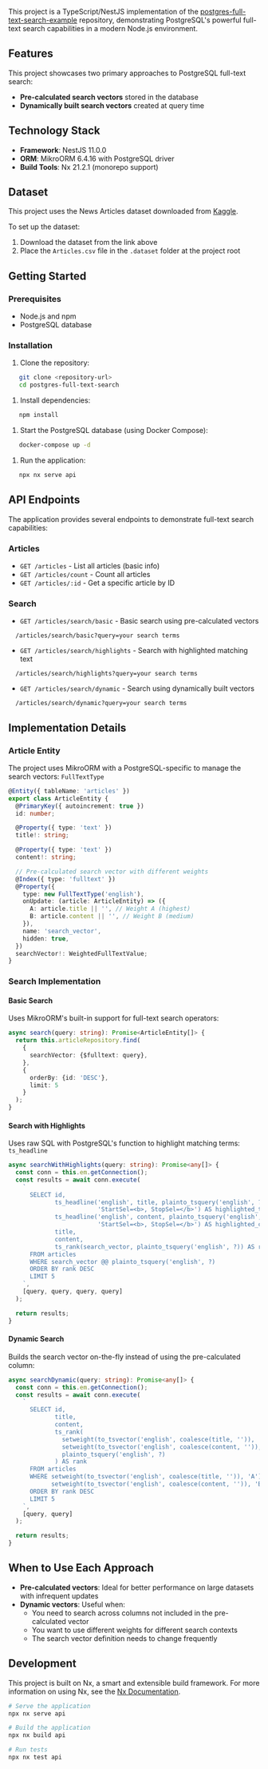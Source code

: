 This project is a TypeScript/NestJS implementation of the [postgres-full-text-search-example](https://github.com/andfadeev/postgres-full-text-search-example) repository, demonstrating PostgreSQL's powerful full-text search capabilities in a modern Node.js environment.

## Features

This project showcases two primary approaches to PostgreSQL full-text search:

- **Pre-calculated search vectors** stored in the database
- **Dynamically built search vectors** created at query time

## Technology Stack

- **Framework**: NestJS 11.0.0
- **ORM**: MikroORM 6.4.16 with PostgreSQL driver
- **Build Tools**: Nx 21.2.1 (monorepo support)

## Dataset

This project uses the News Articles dataset downloaded from [Kaggle](https://www.kaggle.com/datasets/asad1m9a9h6mood/news-articles?resource=download).

To set up the dataset:

1. Download the dataset from the link above
2. Place the `Articles.csv` file in the `.dataset` folder at the project root

## Getting Started

### Prerequisites

- Node.js and npm
- PostgreSQL database

### Installation

1. Clone the repository:

```sh
   git clone <repository-url>
   cd postgres-full-text-search
```

1. Install dependencies:

```sh
   npm install
```

1. Start the PostgreSQL database (using Docker Compose):

```sh
   docker-compose up -d
```

1. Run the application:

```sh
   npx nx serve api
```

## API Endpoints

The application provides several endpoints to demonstrate full-text search capabilities:

### Articles

- `GET /articles` - List all articles (basic info)
- `GET /articles/count` - Count all articles
- `GET /articles/:id` - Get a specific article by ID

### Search

- `GET /articles/search/basic` - Basic search using pre-calculated vectors

```
  /articles/search/basic?query=your search terms
```

- `GET /articles/search/highlights` - Search with highlighted matching text

```
  /articles/search/highlights?query=your search terms
```

- `GET /articles/search/dynamic` - Search using dynamically built vectors

```
  /articles/search/dynamic?query=your search terms
```

## Implementation Details

### Article Entity

The project uses MikroORM with a PostgreSQL-specific to manage the search vectors: `FullTextType`

```typescript
@Entity({ tableName: 'articles' })
export class ArticleEntity {
  @PrimaryKey({ autoincrement: true })
  id: number;

  @Property({ type: 'text' })
  title!: string;

  @Property({ type: 'text' })
  content!: string;

  // Pre-calculated search vector with different weights
  @Index({ type: 'fulltext' })
  @Property({
    type: new FullTextType('english'),
    onUpdate: (article: ArticleEntity) => ({
      A: article.title || '', // Weight A (highest)
      B: article.content || '', // Weight B (medium)
    }),
    name: 'search_vector',
    hidden: true,
  })
  searchVector!: WeightedFullTextValue;
}
```

### Search Implementation

#### Basic Search

Uses MikroORM's built-in support for full-text search operators:

```typescript
async search(query: string): Promise<ArticleEntity[]> {
  return this.articleRepository.find(
    {
      searchVector: {$fulltext: query},
    },
    {
      orderBy: {id: 'DESC'},
      limit: 5
    }
  );
}
```

#### Search with Highlights

Uses raw SQL with PostgreSQL's function to highlight matching terms: `ts_headline`

```typescript
async searchWithHighlights(query: string): Promise<any[]> {
  const conn = this.em.getConnection();
  const results = await conn.execute(
    `
      SELECT id,
             ts_headline('english', title, plainto_tsquery('english', ?),
                         'StartSel=<b>, StopSel=</b>') AS highlighted_title,
             ts_headline('english', content, plainto_tsquery('english', ?),
                         'StartSel=<b>, StopSel=</b>') AS highlighted_content,
             title,
             content,
             ts_rank(search_vector, plainto_tsquery('english', ?)) AS rank
      FROM articles
      WHERE search_vector @@ plainto_tsquery('english', ?)
      ORDER BY rank DESC
      LIMIT 5
    `,
    [query, query, query, query]
  );

  return results;
}
```

#### Dynamic Search

Builds the search vector on-the-fly instead of using the pre-calculated column:

```typescript
async searchDynamic(query: string): Promise<any[]> {
  const conn = this.em.getConnection();
  const results = await conn.execute(
    `
      SELECT id,
             title,
             content,
             ts_rank(
               setweight(to_tsvector('english', coalesce(title, '')), 'A') ||
               setweight(to_tsvector('english', coalesce(content, '')), 'B'),
               plainto_tsquery('english', ?)
             ) AS rank
      FROM articles
      WHERE setweight(to_tsvector('english', coalesce(title, '')), 'A') ||
            setweight(to_tsvector('english', coalesce(content, '')), 'B') @@ plainto_tsquery('english', ?)
      ORDER BY rank DESC
      LIMIT 5
    `,
    [query, query]
  );

  return results;
}
```

## When to Use Each Approach

- **Pre-calculated vectors**: Ideal for better performance on large datasets with infrequent updates
- **Dynamic vectors**: Useful when:
  - You need to search across columns not included in the pre-calculated vector
  - You want to use different weights for different search contexts
  - The search vector definition needs to change frequently

## Development

This project is built on Nx, a smart and extensible build framework. For more information on using Nx, see the [Nx Documentation](https://nx.dev).

```sh
# Serve the application
npx nx serve api

# Build the application
npx nx build api

# Run tests
npx nx test api
```
